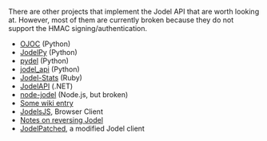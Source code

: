 There are other projects that implement the Jodel API that are worth looking at. However, most of them are currently broken because they do not support the HMAC signing/authentication.
- [OJOC](https://bitbucket.org/cfib90/ojoc) (Python)
- [JodelPy](https://github.com/jafrewa/JodelPy) (Python)
- [pydel](https://github.com/rolsdorph/pydel/) (Python)
- [jodel_api](https://github.com/nborrmann/jodel_api) (Python)
- [Jodel-Stats](https://github.com/ppati000/jodelstats) (Ruby)
- [JodelAPI](https://github.com/ioncodes/JodelAPI) (.NET)
- [node-jodel](https://github.com/Hanse/node-jodel) (Node.js, but broken)
- [Some wiki entry](http://jodel-app.wikia.com/wiki/API)
- [JodelsJS](https://github.com/AsamK/JodelJS), Browser Client
- [Notes on reversing Jodel](https://github.com/JodelRaccoons/JodelReversing)
- [JodelPatched](https://github.com/JodelRaccoons/JodelPatched), a modified Jodel client
